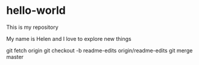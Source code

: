 # hello-world
This is my repository 

My name is Helen and I love to explore new things

git fetch origin
git checkout -b readme-edits origin/readme-edits
git merge master
